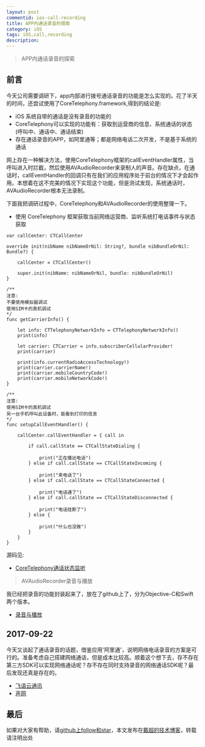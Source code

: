 ```yaml
---
layout: post
commentid: ios-call-recording
title: APP内通话录音的探索
category: iOS
tags: iOS,call,recording
description:
---
```


>   APP内通话录音的探索


## 前言

今天公司需要调研下，app内部进行拨号通话录音的功能是怎么实现的。花了半天的时间，还尝试使用了CoreTelephony.framework,得到的结论是:
-   iOS 系统自带的通话是没有录音的功能的
-   CoreTelephony可以实现的功能有：获取到运营商的信息、系统通话的状态(呼叫中、通话中、通话结束)
-   存在通话录音的APP，如阿里通等；都是网络电话二次开发，不是基于系统的通话

网上存在一种解决方法，使用CoreTelephony框架的callEventHandler属性，当呼叫进入时拦截，然后使用AVAudioRecorder来录制人的声音。存在缺点，在通话时，callEventHandler的回调只有在我们的应用程序处于前台的情况下才会起作用。本想着在这不完美的情况下实现这个功能，但是测试发现，系统通话时，AVAudioRecorder根本无法录制。

下面我把调研过程中，CoreTelephony和AVAudioRecorder的使用整理一下。


-   使用 CoreTelephony 框架获取当前网络运营商、监听系统打电话事件与状态获取

```
var callCenter: CTCallCenter

override init(nibName nibNameOrNil: String?, bundle nibBundleOrNil: Bundle?) {

    callCenter = CTCallCenter()

    super.init(nibName: nibNameOrNil, bundle: nibBundleOrNil)
}

/**
注意:
不要使用模拟器调试
使用SIM卡的真机调试
*/
func getCarrierInfo() {

    let info: CTTelephonyNetworkInfo = CTTelephonyNetworkInfo()
    print(info)

    let carrier: CTCarrier = info.subscriberCellularProvider!
    print(carrier)

    print(info.currentRadioAccessTechnology!)
    print(carrier.carrierName!)
    print(carrier.mobileCountryCode!)
    print(carrier.mobileNetworkCode!)
}

/**
注意:
使用SIM卡的真机调试
另一台手机呼叫此设备时，能看到打印的信息
*/
func setupCallEventHandler() {

    callCenter.callEventHandler = { call in

        if call.callState == CTCallStateDialing {

            print("正在播出电话")
        } else if call.callState == CTCallStateIncoming {

            print("来电话了")
        } else if call.callState == CTCallStateConnected {

            print("电话通了")
        } else if call.callState == CTCallStateDisconnected {

            print("电话挂断了")
        } else {

            print("什么也没做")
        }
    }
}

```

源码见:

-   [CoreTelephony通话状态监听](https://github.com/jifengchao/ios-develops/tree/master/02-CoreTelephony通话状态监听)


> AVAudioRecorder录音与播放

我已经把录音的功能封装起来了，放在了github上了，分为Objective-C和Swift两个版本。

-   [录音与播放](https://github.com/jifengchao/ios-develops/tree/master/01-录音与播放)

## 2017-09-22

今天又谈起了通话录音的话题，借鉴应用'阿里通'，说明网络电话录音的方案是可行的。准备考虑自己搭建网络通话，但是成本比较高。顺着这个想下去，存不存在第三方SDK可以实现网络通话呢？存不存在同时支持录音的网络通话SDK呢？最后发现还真是存在的。

-   [飞语云通讯](https://www.feiyucloud.com/introduction#record)
-   [声网](https://www.agora.io/cn/audiocall/)

## 最后

如果对大家有帮助，请[github上follow和star](https://github.com/jifengchao)，本文发布在[戴超的技术博客](https://jifengchao.github.io/)，转载请注明出处
